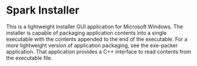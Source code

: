 # Spark Installer

This is a lightweight installer GUI application for Microsoft Windows.  The installer is capable of packaging application contents into a single executable with the contents appended to the end of the executable.  For a *more* lightweight version of application packaging, see the exe-packer application.  That application provides a C++ interface to read contents from the executable file.
 
